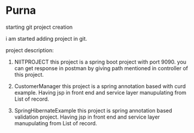 # Purna
starting git project creation

i am started adding project in git.

project description:

1. NIITPROJECT this project is a spring boot project with port 9090.
you can get response in postman by giving path mentioned in controller of this project.

2. CustomerManager this project is a spring annotation based with curd example.
Having jsp in front end and service layer manupulating from List of record.

3. SpringHibernateExample this project is spring annotation based validation project.
Having jsp in front end and service layer manupulating from List of record.
